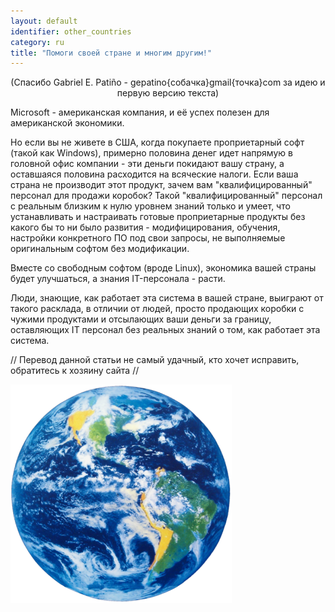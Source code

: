 ```yaml
---
layout: default
identifier: other_countries
category: ru
title: "Помоги своей стране и многим другим!"
---
```


<center>(Спасибо Gabriel E. Patiño - gepatino{собачка}gmail{точка}com  
за идею и первую версию текста) </center>

Microsoft - американская компания, и её успех полезен для американской
экономики.

Но если вы не живете в США, когда покупаете проприетарный софт (такой
как Windows), примерно половина денег идет напрямую в головной офис компании -
эти деньги покидают вашу страну, а оставшаяся половина расходится на всяческие
налоги. Если ваша страна не производит этот продукт, зачем вам "квалифицированный"
персонал для продажи коробок? Такой "квалифицированный" персонал с реальным близким
к нулю уровнем знаний только и умеет, что устанавливать и настраивать готовые
проприетарные продукты без какого бы то ни было развития - модифицирования, 
обучения, настройки конкретного ПО под свои запросы, не выполняемые оригинальным
софтом без модификации.

Вместе со свободным софтом (вроде Linux), экономика вашей страны будет 
улучшаться, а знания IT-персонала - расти. 

Люди, знающие, как работает эта система в вашей стране, выиграют
от такого расклада, в отличии от людей, просто продающих коробки
с чужими продуктами и отсылающих ваши деньги за границу, оставляющих
IT персонал без реальных знаний о том, как работает эта система.

// Перевод данной статьи не самый удачный, кто хочет исправить, обратитесь
к хозяину сайта //

<img src="/img/earth.png" />




